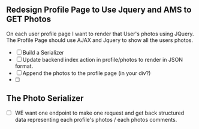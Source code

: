 ## Redesign Profile Page to Use Jquery and AMS to GET Photos
On each user profile page I want to render that User's photos using JQuery. The Profile Page should use AJAX and Jquery to  show all the users photos. 

  - [ ] Build a Serializer
  - [ ] Update backend index action in profile/photos to render in JSON format. 
  - [ ] Append the photos to the profile page (in your div?)
  - [ ]


  ## The Photo Serializer
  - [ ] WE want one endpoint to make one request and get back structured data representing each profile's photos / each photos comments. 

